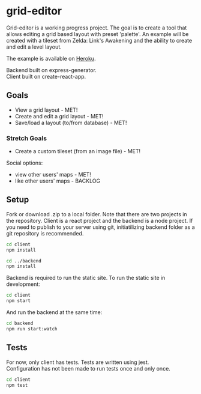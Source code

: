 # grid-editor

Grid-editor is a working progress project. The goal is to create a tool that allows editing a grid based layout with preset 'palette'. An example will be created with a tileset from Zelda: Link's Awakening and the ability to create and edit a level layout.  
  
The example is available on [Heroku](https://mysterious-meadow-32567.herokuapp.com/).  
  
Backend built on express-generator.  
Client built on create-react-app.
  
## Goals

- View a grid layout - MET!
- Create and edit a grid layout - MET!
- Save/load a layout (to/from database) - MET!
  
### Stretch Goals  

- Create a custom tileset (from an image file) - MET!

Social options:

- view other users' maps - MET!
- like other users' maps - BACKLOG

## Setup

Fork or download .zip to a local folder. Note that there are two projects in the repository. Client is a react project and the backend is a node project. If you need to publish to your server using git, initiatilizing backend folder as a git repository is recommended.

```bash
cd client
npm install

cd ../backend
npm install
```

Backend is required to run the static site. To run the static site in development:

```bash
cd client
npm start
```

And run the backend at the same time:

```bash
cd backend
npm run start:watch
```

## Tests

For now, only client has tests. Tests are written using jest.  
Configuration has not been made to run tests once and only once.

```bash
cd client
npm test
```
